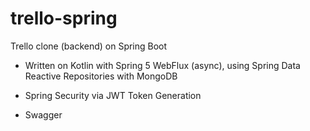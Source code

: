 # trello-spring
Trello clone (backend) on Spring Boot

- Written on Kotlin with Spring 5 WebFlux (async), using Spring Data Reactive Repositories with MongoDB

- Spring Security via JWT Token Generation

- Swagger

